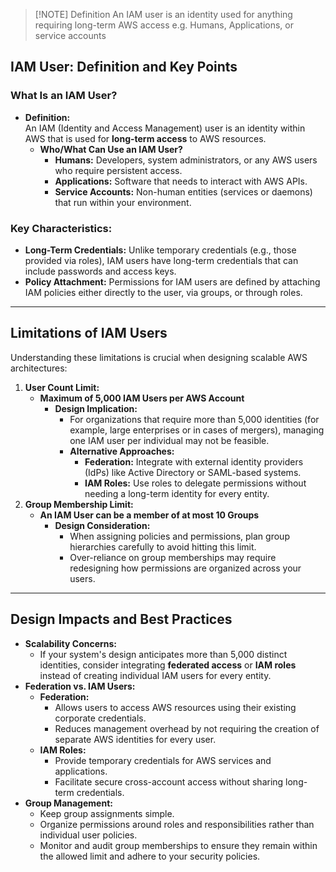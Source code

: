 >[!NOTE] Definition
>An IAM user is an identity used for anything requiring long-term AWS access e.g. Humans, Applications, or service accounts

## IAM User: Definition and Key Points

### **What Is an IAM User?**

- **Definition:**  
    An IAM (Identity and Access Management) user is an identity within AWS that is used for **long-term access** to AWS resources.
    - **Who/What Can Use an IAM User?**
        - **Humans:** Developers, system administrators, or any AWS users who require persistent access.
        - **Applications:** Software that needs to interact with AWS APIs.
        - **Service Accounts:** Non-human entities (services or daemons) that run within your environment.

### **Key Characteristics:**
- **Long-Term Credentials:** Unlike temporary credentials (e.g., those provided via roles), IAM users have long-term credentials that can include passwords and access keys.
- **Policy Attachment:** Permissions for IAM users are defined by attaching IAM policies either directly to the user, via groups, or through roles.

---

## Limitations of IAM Users

Understanding these limitations is crucial when designing scalable AWS architectures:

1. **User Count Limit:**
    - **Maximum of 5,000 IAM Users per AWS Account**
        - **Design Implication:**
            - For organizations that require more than 5,000 identities (for example, large enterprises or in cases of mergers), managing one IAM user per individual may not be feasible.
            - **Alternative Approaches:**
                - **Federation:** Integrate with external identity providers (IdPs) like Active Directory or SAML-based systems.
                - **IAM Roles:** Use roles to delegate permissions without needing a long-term identity for every entity.
2. **Group Membership Limit:**
    - **An IAM User can be a member of at most 10 Groups**
        - **Design Consideration:**
            - When assigning policies and permissions, plan group hierarchies carefully to avoid hitting this limit.
            - Over-reliance on group memberships may require redesigning how permissions are organized across your users.

---

## Design Impacts and Best Practices

- **Scalability Concerns:**
    - If your system's design anticipates more than 5,000 distinct identities, consider integrating **federated access** or **IAM roles** instead of creating individual IAM users for every entity.
- **Federation vs. IAM Users:**
    - **Federation:**
        - Allows users to access AWS resources using their existing corporate credentials.
        - Reduces management overhead by not requiring the creation of separate AWS identities for every user.
    - **IAM Roles:**
        - Provide temporary credentials for AWS services and applications.
        - Facilitate secure cross-account access without sharing long-term credentials.
- **Group Management:**
    - Keep group assignments simple.
    - Organize permissions around roles and responsibilities rather than individual user policies.
    - Monitor and audit group memberships to ensure they remain within the allowed limit and adhere to your security policies.